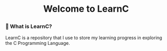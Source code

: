 # <p align="center"><b>Welcome to LearnC</b></p>


### 🤔 What is LearnC?

LearnC is a repository that I use to store my learning progress in exploring the C Programming Language.

